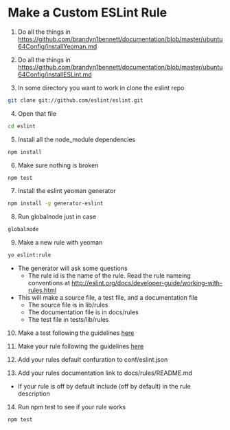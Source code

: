 Make a Custom ESLint Rule
=========================

1. Do all the things in https://github.com/brandyn1bennett/documentation/blob/master/ubuntu64Config/installYeoman.md

2. Do all the things in https://github.com/brandyn1bennett/documentation/blob/master/ubuntu64Config/installESLint.md

3. In some directory you want to work in clone the eslint repo

  ```bash
  git clone git://github.com/eslint/eslint.git
  ```

4. Open that file

  ```bash
  cd eslint
  ```

5. Install all the node_module dependencies

  ```bash
  npm install
  ```

6. Make sure nothing is broken
  
  ```bash
  npm test
  ```

7. Install the eslint yeoman generator
  ```bash
  npm install -g generator-eslint
  ```

8. Run globalnode just in case

  ```bash
  globalnode
  ```

9. Make a new rule with yeoman
  
  ```bash 
  yo eslint:rule
  ```
  * The generator will ask some questions
    - The rule id is the name of the rule.  Read the rule nameing conventions at http://eslint.org/docs/developer-guide/working-with-rules.html
  * This will make a source file, a test file, and a documentation file
    - The source file is in lib/rules
    - The documentation file is in docs/rules
    - The test file in tests/lib/rules

10. Make a test following the guidelines <a href="http://eslint.org/docs/developer-guide/working-with-rules.html" target="_blank">here</a>

11. Make your rule following the guidelines <a href="http://eslint.org/docs/developer-guide/working-with-rules.html" target="_blank">here</a>

12. Add your rules default confuration to conf/eslint.json

13. Add your rules documentation link to docs/rules/README.md
  * If your rule is off by default include (off by default) in the rule description

14. Run npm test to see if your rule works
  
  ```bash
  npm test
  ```
